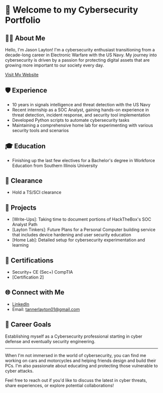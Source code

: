 # 👋 Welcome to my Cybersecurity Portfolio

## 👨‍💻 About Me
Hello, I'm Jason Layton! I'm a cybersecurity enthusiast transitioning from a decade-long career in Electronic Warfare with the US Navy. My journey into cybersecurity is driven by a passion for protecting digital assets that are growing more important to our society every day.

[Visit My Website](https://mr-jtlayton.github.io)

## 🛡️ Experience
- 10 years in signals intelligence and threat detection with the US Navy
- Recent internship as a SOC Analyst, gaining hands-on experience in threat detection, incident response, and security tool implementation
- Developed Python scripts to automate cybersecurity tasks
- Maintaining a comprehensive home lab for experimenting with various security tools and scenarios

## 🎓 Education
- Finishing up the last few electives for a Bachelor's degree in Workforce Education from Southern Illinois University

## 🔐 Clearance
- Hold a TS/SCI clearance

## 🚀 Projects
- [Write-Ups]: Taking time to document portions of HackTheBox's SOC Analyst Path
- [Layton Tinkers]: Future Plans for a Personal Computer building service that includes device hardening and user security education
- [Home Lab]: Detailed setup for cybersecurity experimentation and learning

## 📜 Certifications
- Security+ CE (Sec+) CompTIA
- [Certification 2]

## 🌐 Connect with Me
- [LinkedIn](https://www.linkedin.com/in/jason-layton)
- Email: tannerlayton01@gmail.com

## 💼 Career Goals
Establishing myself as a Cybersecurity professional starting in cyber defense and eventually security engineering.

---

When I'm not immersed in the world of cybersecurity, you can find me working on cars and motorcycles and helping friends design and build their PCs. I'm also passionate about educating and protecting those vulnerable to cyber attacks.

Feel free to reach out if you'd like to discuss the latest in cyber threats, share experiences, or explore potential collaborations!
